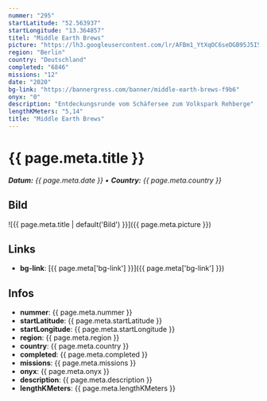```yaml
---
nummer: "295"
startLatitude: "52.563937"
startLongitude: "13.364857"
titel: "Middle Earth Brews"
picture: "https://lh3.googleusercontent.com/lr/AFBm1_YtXqOC6seDGB95J5I5jcw6Hk70Y5lojexfmV0A_m-Z2hmjYz3CVa2MWYeMwDQFpfS9GQhaXgGMftrF79e_PxNNynwhGB4x_QfJz5gr2lXOCuOxf3QuSzyANe6WFee_6zyy4p9WIqTKRCRKmDOAzD8dfSDE05VaejgBz7W_XHv8dx96DOQjohrm50bfvQpy817OrVamHcxENE6Giem8MG1R16hp5IDTr5JjrmkW5BSw885NuOhOITrPOtXlAK52FTtn2vuPPv7ibG-T3QyvwN_oTAsa6JZecFrnKTZTQX4gryuhUFtfuTyv84kJq4ntQngmkWTlCURAwI6M8FRdHOmKTzZNtBXsdrKrioEUkL-HG-ERJiwagZvP9fAkSGfTEivqLVZVN9b0cvlZlesQvC3V80IbahVT2uGBYWD7LvspC5vCDcmYsobmnAiZmqJfsI8P9M6wAqD5iZVz_tMd3QENKd4g4F38V9SPkIISc7_K7UItBf4DoMoekek4waYu-eoIwSJ-ICitxzkzNY3K_BCLE3Khbp0YUdMwZuMm-q4GkbqLb2A1f5spUps1oPnlvGKjegS_lakhucm0NQr1vJrtPdX6wS2n0V3IIU3Zc8dyR3tXDd6AHm6Q1x1UXYNmAUIRqrEzydVifGwXj1OOkROXMaQQTylFjAfndd5Hx4A-YP6_bKPSDLMA1Pk0_JyPKs1Mw_rfvTESXvZ9TVBiH9IleB3wvMFixyNvefO4cPShfUV1eVwsIKt83Lt4pGvfYK1UJxXVYjlD5be2sLhHf0KUiN98s5cCfsVY327IUBvuKcFUlnm1wn24WhDBqtSuSLUid-uvQjOZiYcluknCpapbSgQdCWE"
region: "Berlin"
country: "Deutschland"
completed: "6846"
missions: "12"
date: "2020"
bg-link: "https://bannergress.com/banner/middle-earth-brews-f9b6"
onyx: "0"
description: "Entdeckungsrunde vom Schäfersee zum Volkspark Rehberge"
lengthKMeters: "5,14"
title: "Middle Earth Brews"
---
```


# {{ page.meta.title }}
_**Datum:** {{ page.meta.date }} • **Country:** {{ page.meta.country }}_

## Bild
![{{ page.meta.title | default('Bild') }}]({{ page.meta.picture }})

## Links
- **bg-link**: [{{ page.meta['bg-link'] }}]({{ page.meta['bg-link'] }})

## Infos
- **nummer**: {{ page.meta.nummer }}
- **startLatitude**: {{ page.meta.startLatitude }}
- **startLongitude**: {{ page.meta.startLongitude }}
- **region**: {{ page.meta.region }}
- **country**: {{ page.meta.country }}
- **completed**: {{ page.meta.completed }}
- **missions**: {{ page.meta.missions }}
- **onyx**: {{ page.meta.onyx }}
- **description**: {{ page.meta.description }}
- **lengthKMeters**: {{ page.meta.lengthKMeters }}

